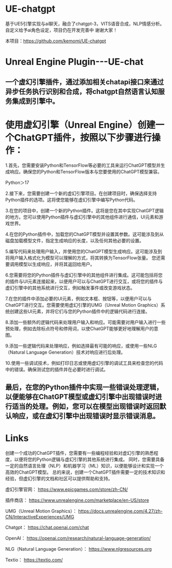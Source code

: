 # UE-chatgpt
基于UE5引擎实现与ai聊天，融合了chatgpt-3，VITS语音合成，NLP情感分析。自定义给予ai角色设定，项目仍在开发完善中 谢谢大家！  

本项目：https://github.com/kemomi/UE-chatgpt

# Unreal Engine Plugin---UE-chat

一个虚幻引擎插件，通过添加相关chatapi接口来通过异步任务执行识别和合成，将chatgpt自然语言认知服务集成到引擎中。
--------------------------------------------

# 使用虚幻引擎（Unreal Engine）创建一个ChatGPT插件，按照以下步骤进行操作：

1.首先，您需要安装Python和TensorFlow等必要的工具来运行ChatGPT模型并生成响应。确保您的Python和TensorFlow版本与您要使用的ChatGPT模型兼容。

Python＞17

2.接下来，您需要创建一个新的虚幻引擎项目。在创建项目时，确保选择支持Python插件的选项。这将使您能够在虚幻引擎中编写Python代码。

3.在您的项目中，创建一个新的Python插件。这将是您在其中实现ChatGPT逻辑的地方。您可以使用Python插件与虚幻引擎中的其他组件进行通信，UI元素和游戏世界。

4.在您的Python插件中，加载您的ChatGPT模型并设置其参数。这可能涉及到从磁盘加载模型文件，指定生成响应的长度，以及任何其他必要的设置。

5.编写代码来处理用户输入，并使用您的ChatGPT模型生成响应。这可能涉及到将用户输入格式化为模型可以理解的方式，将其转换为TensorFlow张量。
您还需要调用模型以生成响应，并将其返回给用户。

6.您需要将您的Python插件与虚幻引擎中的其他组件进行集成。这可能包括将您的插件与UI元素连接起来，以便用户可以与ChatGPT进行交互，或将您的插件与虚幻引擎中的其他系统进行交互，例如触发事件或改变游戏状态。

7.在您的插件中添加必要的UI元素，例如文本框、按钮等，以便用户可以与ChatGPT进行交互。您需要使用虚幻引擎的UMG（Unreal Motion Graphics）系统创建这些UI元素，并将它们与您的Python插件中的逻辑代码进行连接。

8.添加一些额外的逻辑代码来处理用户输入和响应。可能需要对用户输入进行一些预处理，例如去除标点符号和停用词，以使ChatGPT能够更好地理解用户的意图。

9.添加一些逻辑代码来处理响应，例如选择最有可能的响应，或使用一些NLG（Natural Language Generation）技术对响应进行后处理。

10.使用一些调试技术，例如打印日志或使用虚幻引擎的调试工具来检查您的代码中的错误。确保测试您的插件并在必要时进行调试。

最后，在您的Python插件中实现一些错误处理逻辑，以便能够在ChatGPT模型或虚幻引擎中出现错误时进行适当的处理。例如，您可以在模型出现错误时返回默认响应，或在虚幻引擎中出现错误时显示错误消息。
------------------------------------------

# Links
创建一个成功的ChatGPT插件，您需要有一些编程经验和对虚幻引擎的熟悉程度，以便将您的Python逻辑与虚幻引擎的其他系统进行集成。
同时，您需要具备一定的自然语言处理（NLP）和机器学习（ML）知识，以便能够设计和实现一个高效的ChatGPT模型。
总的来说，创建一个ChatGPT插件需要一定的技术知识和经验，但虚幻引擎的文档和社区可以提供帮助和支持。

虚幻引擎官网：
https://www.epicgames.com/store/zh-CN/

插件商店：
https://www.unrealengine.com/marketplace/en-US/store

UMG（Unreal Motion Graphics）：
https://docs.unrealengine.com/4.27/zh-CN/InteractiveExperiences/UMG

Chatgpt：
https://chat.openai.com/chat

OpenAI：
https://openai.com/research/natural-language-generation/

NLG（Natural Language Generation）：
https://www.nlgresources.org

Textio：
https://textio.com/

